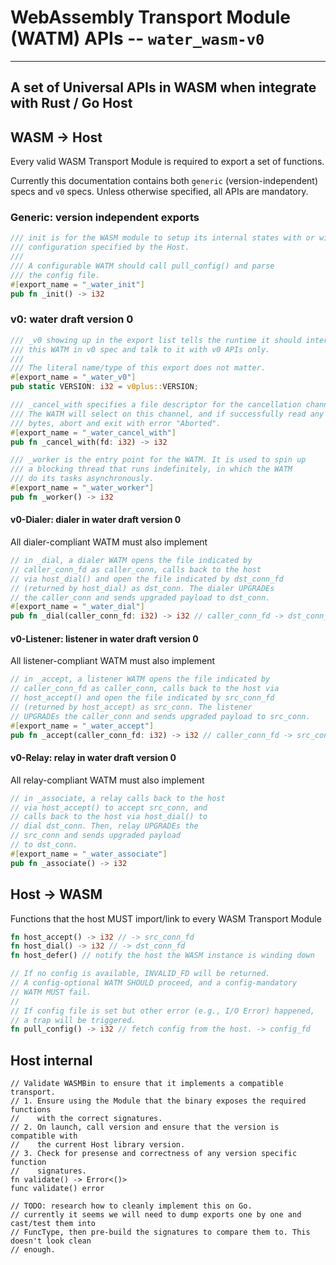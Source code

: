 # WebAssembly Transport Module (WATM) APIs -- `water_wasm-v0`

---
A set of Universal APIs in WASM when integrate with Rust / Go Host
---


## WASM -> Host

Every valid WASM Transport Module is required to export a set of functions.&#x20;

Currently this documentation contains both `generic` (version-independent) specs and `v0` specs. Unless otherwise specified, all APIs are mandatory.

### Generic: version independent exports

```rust
/// init is for the WASM module to setup its internal states with or without a 
/// configuration specified by the Host.
///
/// A configurable WATM should call pull_config() and parse 
/// the config file.
#[export_name = "_water_init"]
pub fn _init() -> i32
```

### v0: water draft version 0

```rust
/// _v0 showing up in the export list tells the runtime it should interpret 
/// this WATM in v0 spec and talk to it with v0 APIs only.
///
/// The literal name/type of this export does not matter.
#[export_name = "_water_v0"]
pub static VERSION: i32 = v0plus::VERSION;

/// _cancel_with specifies a file descriptor for the cancellation channel. 
/// The WATM will select on this channel, and if successfully read any 
/// bytes, abort and exit with error "Aborted".
#[export_name = "_water_cancel_with"]
pub fn _cancel_with(fd: i32) -> i32

/// _worker is the entry point for the WATM. It is used to spin up 
/// a blocking thread that runs indefinitely, in which the WATM 
/// do its tasks asynchronously. 
#[export_name = "_water_worker"]
pub fn _worker() -> i32
```

#### v0-Dialer: dialer in water draft version 0

All dialer-compliant WATM must also implement

```rust
// in _dial, a dialer WATM opens the file indicated by 
// caller_conn_fd as caller_conn, calls back to the host 
// via host_dial() and open the file indicated by dst_conn_fd 
// (returned by host_dial) as dst_conn. The dialer UPGRADEs
// the caller_conn and sends upgraded payload to dst_conn.
#[export_name = "_water_dial"]
pub fn _dial(caller_conn_fd: i32) -> i32 // caller_conn_fd -> dst_conn_fd
```

#### v0-Listener: listener in water draft version 0

All listener-compliant WATM must also implement

```rust
// in _accept, a listener WATM opens the file indicated by 
// caller_conn_fd as caller_conn, calls back to the host via 
// host_accept() and open the file indicated by src_conn_fd 
// (returned by host_accept) as src_conn. The listener 
// UPGRADEs the caller_conn and sends upgraded payload to src_conn. 
#[export_name = "_water_accept"]
pub fn _accept(caller_conn_fd: i32) -> i32 // caller_conn_fd -> src_conn_fd
```

#### v0-Relay: relay in water draft version 0

All relay-compliant WATM must also implement

```rust
// in _associate, a relay calls back to the host
// via host_accept() to accept src_conn, and 
// calls back to the host via host_dial() to 
// dial dst_conn. Then, relay UPGRADEs the 
// src_conn and sends upgraded payload 
// to dst_conn.
#[export_name = "_water_associate"]
pub fn _associate() -> i32
```

## Host -> WASM

Functions that the host MUST import/link to every WASM Transport Module

```rust
fn host_accept() -> i32 // -> src_conn_fd
fn host_dial() -> i32 // -> dst_conn_fd
fn host_defer() // notify the host the WASM instance is winding down

// If no config is available, INVALID_FD will be returned.
// A config-optional WATM SHOULD proceed, and a config-mandatory
// WATM MUST fail.
//
// If config file is set but other error (e.g., I/O Error) happened, 
// a trap will be triggered. 
fn pull_config() -> i32 // fetch config from the host. -> config_fd
```

## Host internal

```
// Validate WASMBin to ensure that it implements a compatible transport.
// 1. Ensure using the Module that the binary exposes the required functions
//    with the correct signatures.
// 2. On launch, call version and ensure that the version is compatible with
//    the current Host library version.
// 3. Check for presense and correctness of any version specific function
//    signatures.
fn validate() -> Error<()>
func validate() error

// TODO: research how to cleanly implement this on Go. 
// currently it seems we will need to dump exports one by one and cast/test them into
// FuncType, then pre-build the signatures to compare them to. This doesn't look clean
// enough. 
```

